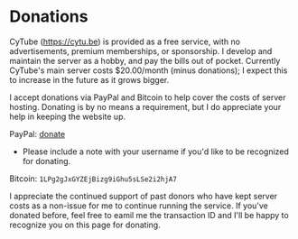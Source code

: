 # Donations

CyTube (https://cytu.be) is provided as a free service, with no advertisements,
premium memberships, or sponsorship.  I develop and maintain the server as a
hobby, and pay the bills out of pocket.  Currently CyTube's main server costs
$20.00/month (minus donations); I expect this to increase in the future as it
grows bigger.

I accept donations via PayPal and Bitcoin to help cover the costs of server
hosting.  Donating is by no means a requirement, but I do appreciate your help
in keeping the website up.

PayPal: [donate](https://www.paypal.com/cgi-bin/webscr?cmd=_donations&business=5Y7PUVVGVSEWG&lc=US&item_name=CyTube&currency_code=USD&bn=PP%2dDonationsBF%3abtn_donate_SM%2egif%3aNonHosted)
  * Please include a note with your username if you'd like to be recognized for
    donating.

Bitcoin: `1LPg2gJxGYZEjBizg9iGhu5sLSe2i2hjA7`

I appreciate the continued support of past donors who have kept server costs as
a non-issue for me to continue running the service.  If you've donated before,
feel free to eamil me the transaction ID and I'll be happy to recognize you on
this page for donating.
